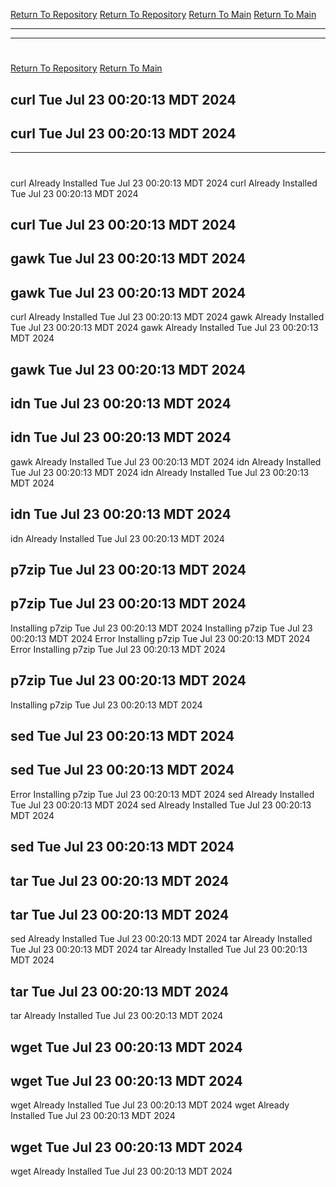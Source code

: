 [Return To Repository](https://github.com/DigitalWarrior/piholeparser/)
[Return To Repository](https://github.com/DigitalWarrior/piholeparser/)
[Return To Main](https://github.com/DigitalWarrior/piholeparser/blob/master/RecentRunLogs/Mainlog.md)
[Return To Main](https://github.com/DigitalWarrior/piholeparser/blob/master/RecentRunLogs/Mainlog.md)
____________________________________
____________________________________
# 
# 
[Return To Repository](https://github.com/DigitalWarrior/piholeparser/)
[Return To Main](https://github.com/DigitalWarrior/piholeparser/blob/master/RecentRunLogs/Mainlog.md)
## curl Tue Jul 23 00:20:13 MDT 2024
## curl Tue Jul 23 00:20:13 MDT 2024
____________________________________
# 
curl Already Installed Tue Jul 23 00:20:13 MDT 2024
curl Already Installed Tue Jul 23 00:20:13 MDT 2024
## curl Tue Jul 23 00:20:13 MDT 2024
## gawk Tue Jul 23 00:20:13 MDT 2024
## gawk Tue Jul 23 00:20:13 MDT 2024
curl Already Installed Tue Jul 23 00:20:13 MDT 2024
gawk Already Installed Tue Jul 23 00:20:13 MDT 2024
gawk Already Installed Tue Jul 23 00:20:13 MDT 2024
## gawk Tue Jul 23 00:20:13 MDT 2024
## idn Tue Jul 23 00:20:13 MDT 2024
## idn Tue Jul 23 00:20:13 MDT 2024
gawk Already Installed Tue Jul 23 00:20:13 MDT 2024
idn Already Installed Tue Jul 23 00:20:13 MDT 2024
idn Already Installed Tue Jul 23 00:20:13 MDT 2024
## idn Tue Jul 23 00:20:13 MDT 2024
idn Already Installed Tue Jul 23 00:20:13 MDT 2024
## p7zip Tue Jul 23 00:20:13 MDT 2024
## p7zip Tue Jul 23 00:20:13 MDT 2024
Installing p7zip Tue Jul 23 00:20:13 MDT 2024
Installing p7zip Tue Jul 23 00:20:13 MDT 2024
Error Installing p7zip Tue Jul 23 00:20:13 MDT 2024
Error Installing p7zip Tue Jul 23 00:20:13 MDT 2024
## p7zip Tue Jul 23 00:20:13 MDT 2024
Installing p7zip Tue Jul 23 00:20:13 MDT 2024
## sed Tue Jul 23 00:20:13 MDT 2024
## sed Tue Jul 23 00:20:13 MDT 2024
Error Installing p7zip Tue Jul 23 00:20:13 MDT 2024
sed Already Installed Tue Jul 23 00:20:13 MDT 2024
sed Already Installed Tue Jul 23 00:20:13 MDT 2024
## sed Tue Jul 23 00:20:13 MDT 2024
## tar Tue Jul 23 00:20:13 MDT 2024
## tar Tue Jul 23 00:20:13 MDT 2024
sed Already Installed Tue Jul 23 00:20:13 MDT 2024
tar Already Installed Tue Jul 23 00:20:13 MDT 2024
tar Already Installed Tue Jul 23 00:20:13 MDT 2024
## tar Tue Jul 23 00:20:13 MDT 2024
tar Already Installed Tue Jul 23 00:20:13 MDT 2024
## wget Tue Jul 23 00:20:13 MDT 2024
## wget Tue Jul 23 00:20:13 MDT 2024
wget Already Installed Tue Jul 23 00:20:13 MDT 2024
wget Already Installed Tue Jul 23 00:20:13 MDT 2024
## wget Tue Jul 23 00:20:13 MDT 2024
wget Already Installed Tue Jul 23 00:20:13 MDT 2024
